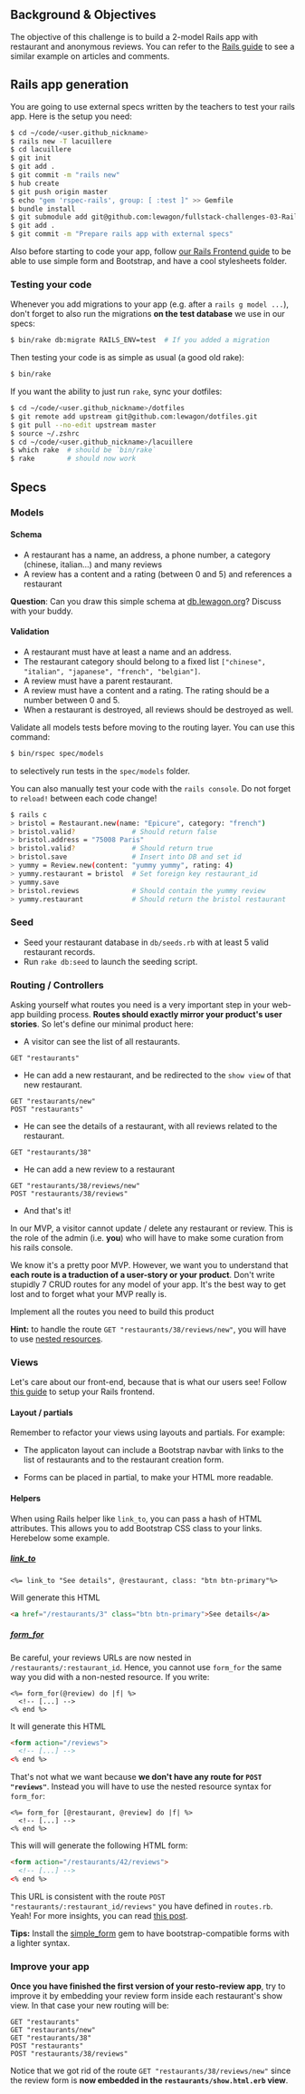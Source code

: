 ## Background & Objectives

The objective of this challenge is to build a 2-model Rails app with restaurant and anonymous reviews.
You can refer to the [Rails guide](http://guides.rubyonrails.org/getting_started.html#adding-a-second-model) to see a similar example on articles and comments.

## Rails app generation

You are going to use external specs written by the teachers to test your rails app. Here is the setup you need:

```bash
$ cd ~/code/<user.github_nickname>
$ rails new -T lacuillere
$ cd lacuillere
$ git init
$ git add .
$ git commit -m "rails new"
$ hub create
$ git push origin master
$ echo "gem 'rspec-rails', group: [ :test ]" >> Gemfile
$ bundle install
$ git submodule add git@github.com:lewagon/fullstack-challenges-03-Rails-restaurant-reviews-specs.git spec
$ git add .
$ git commit -m "Prepare rails app with external specs"
```

Also before starting to code your app, follow [our Rails Frontend guide](https://github.com/lewagon/rails-stylesheets/blob/master/README.md) to be able to use simple form and Bootstrap, and have a cool stylesheets folder.

### Testing your code

Whenever you add migrations to your app (e.g. after a `rails g model ...`), don't forget to also run the migrations **on the test database** we use in our specs:

```bash
$ bin/rake db:migrate RAILS_ENV=test  # If you added a migration
```

Then testing your code is as simple as usual (a good old rake):

```bash
$ bin/rake
```

If you want the ability to just run `rake`, sync your dotfiles:

```bash
$ cd ~/code/<user.github_nickname>/dotfiles
$ git remote add upstream git@github.com:lewagon/dotfiles.git
$ git pull --no-edit upstream master
$ source ~/.zshrc
$ cd ~/code/<user.github_nickname>/lacuillere
$ which rake  # should be `bin/rake`
$ rake        # should now work
```

## Specs

### Models

#### Schema

- A restaurant has a name, an address, a phone number, a category (chinese, italian...) and many reviews
- A review has a content and a rating (between 0 and 5) and references a restaurant

**Question**: Can you draw this simple schema at [db.lewagon.org](http://db.lewagon.org)? Discuss with your buddy.

#### Validation

- A restaurant must have at least a name and an address.
- The restaurant category should belong to a fixed list `["chinese", "italian", "japanese", "french", "belgian"]`.
- A review must have a parent restaurant.
- A review must have a content and a rating. The rating should be a number between 0 and 5.
- When a restaurant is destroyed, all reviews should be destroyed as well.

Validate all models tests before moving to the routing layer. You can use this command:

```bash
$ bin/rspec spec/models
```

to selectively run tests in the `spec/models` folder.

You can also manually test your code with the `rails console`. Do not forget to `reload!` between each code change!

```bash
$ rails c
> bristol = Restaurant.new(name: "Epicure", category: "french")
> bristol.valid?              # Should return false
> bristol.address = "75008 Paris"
> bristol.valid?              # Should return true
> bristol.save                # Insert into DB and set id    
> yummy = Review.new(content: "yummy yummy", rating: 4)
> yummy.restaurant = bristol  # Set foreign key restaurant_id 
> yummy.save
> bristol.reviews             # Should contain the yummy review
> yummy.restaurant            # Should return the bristol restaurant
```

### Seed

- Seed your restaurant database in `db/seeds.rb` with at least 5 valid restaurant records.
- Run `rake db:seed` to launch the seeding script.

### Routing / Controllers

Asking yourself what routes you need is a very important step in your web-app building process. **Routes should exactly mirror your product's user stories**. So let's define our minimal product here:

- A visitor can see the list of all restaurants.

```
GET "restaurants"
```
- He can add a new restaurant, and be redirected to the `show view` of that new restaurant.

```
GET "restaurants/new"
POST "restaurants"
```

- He can see the details of a restaurant, with all reviews related to the restaurant.

```
GET "restaurants/38"
```

- He can add a new review to a restaurant

```
GET "restaurants/38/reviews/new"
POST "restaurants/38/reviews"
```

- And that's it!

In our MVP, a visitor cannot update / delete any restaurant or review. This is the role of the admin (i.e. **you**) who will have to make some curation from his rails console.

We know it's a pretty poor MVP. However, we want you to understand that **each route is a traduction of a user-story or your product**. Don't write stupidly 7 CRUD routes for any model of your app. It's the best way to get lost and to forget what your MVP really is.

Implement all the routes you need to build this product

**Hint:** to handle the route `GET "restaurants/38/reviews/new"`, you will have to use [nested resources](http://guides.rubyonrails.org/routing.html#nested-resources).


### Views

Let's care about our front-end, because that is what our users see! Follow [this guide](https://github.com/lewagon/rails-stylesheets/blob/master/README.md) to setup your Rails frontend.


#### Layout / partials

Remember to refactor your views using layouts and partials. For example:

- The applicaton layout can include a Bootstrap navbar with links to the list of restaurants and to the restaurant creation form.

- Forms can be placed in partial, to make your HTML more readable.

#### Helpers

When using Rails helper like `link_to`, you can pass a hash of HTML attributes. This allows you to add Bootstrap CSS class to your links. Herebelow some example.

##### [link_to](http://apidock.com/rails/ActionView/Helpers/UrlHelper/link_to)

```erb
<%= link_to "See details", @restaurant, class: "btn btn-primary"%>
```
Will generate  this HTML

```html
<a href="/restaurants/3" class="btn btn-primary">See details</a>
```

##### [form_for](http://guides.rubyonrails.org/form_helpers.html)

Be careful, your reviews URLs are now nested in `/restaurants/:restaurant_id`. Hence, you cannot use `form_for` the same way you did with a non-nested resource. If you write:

```erb
<%= form_for(@review) do |f| %>
  <!-- [...] -->
<% end %>
```

It will generate this HTML

```html
<form action="/reviews">
  <!-- [...] -->
<% end %>
```

That's not what we want because **we don't have any route for `POST "reviews"`**. Instead you will have to use the nested resource syntax for `form_for`:

```erb
<%= form_for [@restaurant, @review] do |f| %>
  <!-- [...] -->
<% end %>
```

This will will generate the following HTML form:

```html
<form action="/restaurants/42/reviews">
  <!-- [...] -->
<% end %>
```

This URL is consistent with the route `POST "restaurants/:restaurant_id/reviews"` you have defined in `routes.rb`. Yeah! For more insights, you can read [this post](http://stackoverflow.com/questions/2034700/form-for-with-nested-resources).

**Tips:** Install the [simple_form](https://github.com/plataformatec/simple_form) gem to have bootstrap-compatible forms with a lighter syntax.

### Improve your app

**Once you have finished the first version of your resto-review app**, try to improve it by embedding your review form inside each restaurant's show view. In that case your new routing will be:

```
GET "restaurants"
GET "restaurants/new"
GET "restaurants/38"
POST "restaurants"
POST "restaurants/38/reviews"
```

Notice that we got rid of the route `GET "restaurants/38/reviews/new"` since the review form is **now embedded in the `restaurants/show.html.erb` view**.
